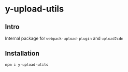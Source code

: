 # y-upload-utils

## Intro

Internal package for `webpack-upload-plugin` and `upload2cdn`

## Installation

```bash
npm i y-upload-utils
```
